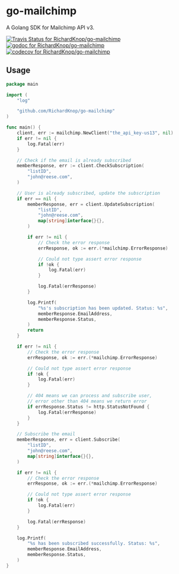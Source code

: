 # go-mailchimp

A Golang SDK for Mailchimp API v3.

[![Travis Status for RichardKnop/go-mailchimp](https://travis-ci.org/RichardKnop/go-mailchimp.svg?branch=master)](https://travis-ci.org/RichardKnop/go-mailchimp)
[![godoc for RichardKnop/go-mailchimp](https://godoc.org/github.com/nathany/looper?status.svg)](http://godoc.org/github.com/RichardKnop/go-mailchimp)
[![codecov for RichardKnop/go-mailchimp](https://codeship.com/projects/fdac3010-3acd-0134-e9c5-06456b66cf53/status?branch=master)](https://codeship.com/projects/166426)

## Usage

```go
package main

import (
	"log"

	"github.com/RichardKnop/go-mailchimp"
)

func main() {
	client, err := mailchimp.NewClient("the_api_key-us13", nil)
	if err != nil {
		log.Fatal(err)
	}

	// Check if the email is already subscribed
	memberResponse, err := client.CheckSubscription(
		"listID",
		"john@reese.com",
	)

	// User is already subscribed, update the subscription
	if err == nil {
		memberResponse, err = client.UpdateSubscription(
			"listID",
			"john@reese.com",
			map[string]interface{}{},
		)

		if err != nil {
			// Check the error response
			errResponse, ok := err.(*mailchimp.ErrorResponse)

			// Could not type assert error response
			if !ok {
				log.Fatal(err)
			}

			log.Fatal(errResponse)
		}

		log.Printf(
			"%s's subscription has been updated. Status: %s",
			memberResponse.EmailAddress,
			memberResponse.Status,
		)
		return
	}

	if err != nil {
		// Check the error response
		errResponse, ok := err.(*mailchimp.ErrorResponse)

		// Could not type assert error response
		if !ok {
			log.Fatal(err)
		}

		// 404 means we can process and subscribe user,
		// error other than 404 means we return error
		if errResponse.Status != http.StatusNotFound {
			log.Fatal(errResponse)
		}
	}

	// Subscribe the email
	memberResponse, err = client.Subscribe(
		"listID",
		"john@reese.com",
		map[string]interface{}{},
	)

	if err != nil {
		// Check the error response
		errResponse, ok := err.(*mailchimp.ErrorResponse)

		// Could not type assert error response
		if !ok {
			log.Fatal(err)
		}

		log.Fatal(errResponse)
	}

	log.Printf(
		"%s has been subscribed successfully. Status: %s",
		memberResponse.EmailAddress,
		memberResponse.Status,
	)
}
```
